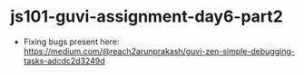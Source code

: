# js101-guvi-assignment-day6-part2

- Fixing bugs present here: https://medium.com/@reach2arunprakash/guvi-zen-simple-debugging-tasks-adcdc2d3249d
